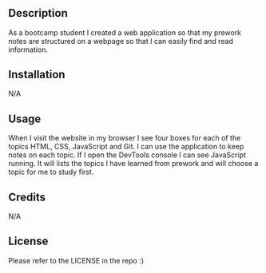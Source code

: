 # <Prework Study Guide project web application>

## Description

As a bootcamp student I created a web application so that my prework notes are structured on a webpage so that I can easily find and read information.

## Installation

N/A

## Usage

When I visit the website in my browser I see four boxes for each of the topics HTML, CSS, JavaScript and Git. I can use the application to keep notes on each topic. If I open the DevTools console I can see JavaScript running. It will lists the topics I have learned from prework and will choose a topic for me to study first.

## Credits

N/A

## License

Please refer to the LICENSE in the repo :)